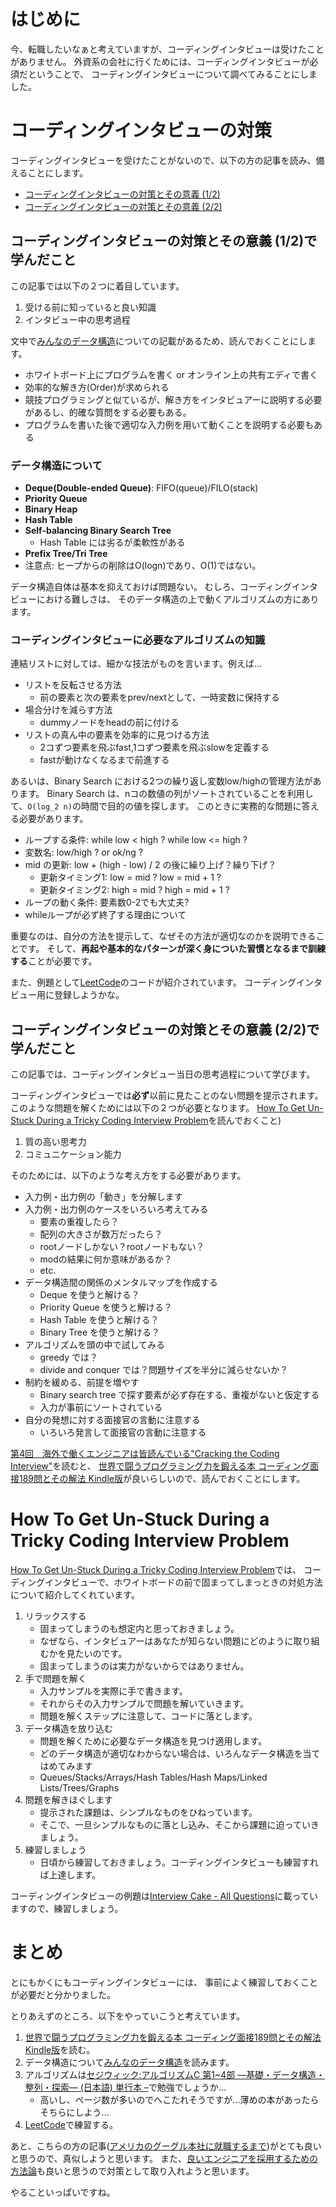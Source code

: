 # はじめに

今、転職したいなぁと考えていますが、コーディングインタビューは受けたことがありません。
外資系の会社に行くためには、コーディングインタビューが必須だということで、
コーディングインタビューについて調べてみることにしました。

# コーディングインタビューの対策

コーディングインタビューを受けたことがないので、以下の方の記事を読み、備えることにします。

* [コーディングインタビューの対策とその意義 (1/2)][]
* [コーディングインタビューの対策とその意義 (2/2)][]

## コーディングインタビューの対策とその意義 (1/2)で学んだこと

この記事では以下の２つに着目しています。

1. 受ける前に知っていると良い知識 
2. インタビュー中の思考過程

文中で[みんなのデータ構造][]についての記載があるため、読んでおくことにします。

- ホワイトボード上にプログラムを書く or オンライン上の共有エディで書く
- 効率的な解き方(Order)が求められる
- 競技プログラミングと似ているが、解き方をインタビュアーに説明する必要があるし、的確な質問をする必要もある。
- プログラムを書いた後で適切な入力例を用いて動くことを説明する必要もある

### データ構造について

- **Deque(Double-ended Queue)**: FIFO(queue)/FILO(stack)
- **Priority Queue**
- **Binary Heap**
- **Hash Table**
- **Self-balancing Binary Search Tree**
    - Hash Table には劣るが柔軟性がある
- **Prefix Tree/Tri Tree**
- 注意点: ヒープからの削除はO(logn)であり、O(1)ではない。

データ構造自体は基本を抑えておけば問題ない。
むしろ、コーディングインタビューにおける難しさは、
そのデータ構造の上で動くアルゴリズムの方にあります。

### コーディングインタビューに必要なアルゴリズムの知識

連結リストに対しては、細かな技法がものを言います。例えば...

* リストを反転させる方法
    - 前の要素と次の要素をprev/nextとして、一時変数に保持する
* 場合分けを減らす方法
    - dummyノードをheadの前に付ける
* リストの真ん中の要素を効率的に見つける方法
    - 2コずつ要素を飛ぶfast,1コずつ要素を飛ぶslowを定義する
    - fastが動けなくなるまで前進する

あるいは、Binary Search における2つの繰り返し変数low/highの管理方法があります。
Binary Search は、nコの数値の列がソートされていることを利用して、`O(log_2 n)`の時間で目的の値を探します。
このときに実務的な問題に答える必要があります。

* ループする条件: while low < high ? while low <= high ?
* 変数名: low/high ? or ok/ng ?
* mid の更新: low + (high - low) / 2 の後に繰り上げ？繰り下げ？
    - 更新タイミング1: low = mid ? low = mid + 1 ?
    - 更新タイミング2: high = mid ? high = mid + 1 ?
* ループの動く条件: 要素数0-2でも大丈夫?
* whileループが必ず終了する理由について

重要なのは、自分の方法を提示して、なぜその方法が適切なのかを説明できることです。
そして、**再起や基本的なパターンが深く身についた習慣となるまで訓練する**ことが必要です。

また、例題として[LeetCode][]のコードが紹介されています。
コーディングインタビュー用に登録しようかな。

## コーディングインタビューの対策とその意義 (2/2)で学んだこと

この記事では、コーディングインタビュー当日の思考過程について学びます。

コーディングインタビューでは**必ず**以前に見たことのない問題を提示されます。
このような問題を解くためには以下の２つが必要となります。
[How To Get Un-Stuck During a Tricky Coding Interview Problem][]を読んでおくこと)

1. 質の高い思考力
2. コミュニケーション能力

そのためには、以下のような考え方をする必要があります。

* 入力例・出力例の「動き」を分解します
* 入力例・出力例のケースをいろいろ考えてみる
    - 要素の重複したら？
    - 配列の大きさが数万だったら？
    - rootノードしかない？rootノードもない？
    - modの結果に何か意味があるか？
    - etc.
* データ構造間の関係のメンタルマップを作成する
    - Deque を使うと解ける？
    - Priority Queue を使うと解ける？
    - Hash Table を使うと解ける？
    - Binary Tree を使うと解ける？
* アルゴリズムを頭の中で試してみる
    - greedy では？
    - divide and conquer では？問題サイズを半分に減らせないか？
* 制約を緩める、前提を増やす
    - Binary search tree で探す要素が必ず存在する、重複がないと仮定する
    - 入力が事前にソートされている
* 自分の発想に対する面接官の言動に注意する
    - いろいろ発言して面接官の言動に注意する

[第4回　海外で働くエンジニアは皆読んでいる"Cracking the Coding Interview"][]を読むと、
[世界で闘うプログラミング力を鍛える本 コーディング面接189問とその解法 Kindle版][]が良いらしいので、読んでおくことにします。

# How To Get Un-Stuck During a Tricky Coding Interview Problem

[How To Get Un-Stuck During a Tricky Coding Interview Problem][]では、
コーディングインタビューで、ホワイトボードの前で固まってしまっときの対処方法について紹介してくれています。

1. リラックスする
    - 固まってしまうのも想定内と思っておきましょう。
    - なぜなら、インタビュアーはあなたが知らない問題にどのように取り組むかを見たいのです。
    - 固まってしまうのは実力がないからではありません。
2. 手で問題を解く
    - 入力サンプルを実際に手で書きます。
    - それからその入力サンプルで問題を解いていきます。
    - 問題を解くステップに注意して、コードに落とします。
3. データ構造を放り込む
    - 問題を解くために必要なデータ構造を見つけ適用します。
    - どのデータ構造が適切なわからない場合は、いろんなデータ構造を当てはめてみます
    - Queues/Stacks/Arrays/Hash Tables/Hash Maps/Linked Lists/Trees/Graphs
4. 問題を解きほぐします
    - 提示された課題は、シンプルなものをひねっています。
    - そこで、一旦シンプルなものに落とし込み、そこから課題に迫っていきましょう。
5. 練習しましょう
    - 日頃から練習しておきましょう。コーディングインタビューも練習すれば上達します。

コーディングインタビューの例題は[Interview Cake - All Questions][]に載っていますので、練習しましょう。

# まとめ

とにもかくにもコーディングインタビューには、
事前によく練習しておくことが必要だと分かりました。

とりあえずのところ、以下をやっていこうと考えています。

1. [世界で闘うプログラミング力を鍛える本 コーディング面接189問とその解法 Kindle版][]を読む。
2. データ構造について[みんなのデータ構造][]を読みます。
3. アルゴリズムは[セジウィック:アルゴリズムC 第1~4部 ―基礎・データ構造・整列・探索― (日本語) 単行本 –][]で勉強でしょうか...
    - 高いし、ページ数が多いのでへこたれそうですが...薄めの本があったらそちらにしよう...
4. [LeetCode][]で練習する。

あと、こちらの方の記事([アメリカのグーグル本社に就職するまで][])がとても良いと思うので、真似しようと思います。
また、[良いエンジニアを採用するための方法論][]も良いと思うので対策として取り入れようと思います。

やることいっぱいですね。

[コーディングインタビューの対策とその意義 (1/2)]: https://en9.hatenablog.com/entry/2019/12/22/134613
[コーディングインタビューの対策とその意義 (2/2)]: https://en9.hatenablog.com/entry/2019/12/23/041236
[みんなのデータ構造]: https://www.lambdanote.com/products/opendatastructures
[LeetCode]: https://leetcode.com/
[How To Get Un-Stuck During a Tricky Coding Interview Problem]: https://www.glassdoor.com/blog/get-unstuck-coding-interview/
[第4回　海外で働くエンジニアは皆読んでいる"Cracking the Coding Interview"]: https://book.mynavi.jp/manatee/detail/id=72404
[世界で闘うプログラミング力を鍛える本 コーディング面接189問とその解法 Kindle版]: https://www.amazon.co.jp/dp/B071GN3JN2/ref=dp-kindle-redirect?_encoding=UTF8&btkr=1
[Interview Cake - All Questions]: https://www.interviewcake.com/all-questions/python
[セジウィック:アルゴリズムC 第1~4部 ―基礎・データ構造・整列・探索― (日本語) 単行本 –]: https://www.amazon.co.jp/E3-82-BB-E3-82-B8-E3-82-A6-E3-82-A3-E3-83-83-E3-82-AF-E3-82-A2-E3-83-AB-E3-82-B4-E3-83-AA-E3-82-B/dp/4764905604/ref=dp_ob_title_bk
[アメリカのグーグル本社に就職するまで]: https://qiita.com/junko_urata/items/cce7f999d967cea9a3af
[良いエンジニアを採用するための方法論]: https://qiita.com/dorarep/items/b9f7f6ff6e1bc344cf0a
